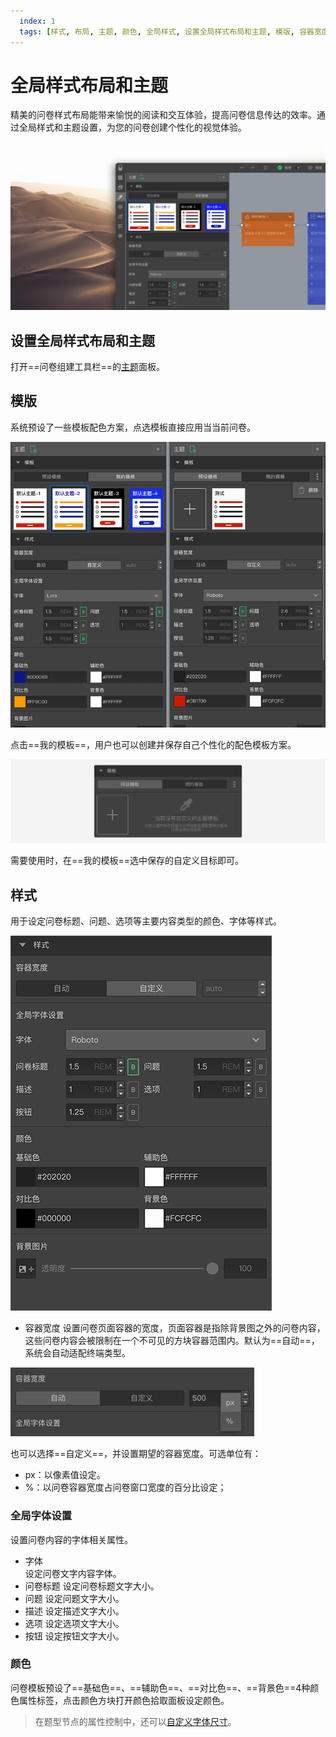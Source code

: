 ```yaml
---
  index: 1
  tags: [样式, 布局, 主题, 颜色, 全局样式, 设置全局样式布局和主题, 模版, 容器宽度, 全局字体设置, 颜色设置, 全局样式布局和主题]
---
```







# 全局样式布局和主题

精美的问卷样式布局能带来愉悦的阅读和交互体验，提高问卷信息传达的效率。通过全局样式和主题设置，为您的问卷创建个性化的视觉体验。

<img src='./assets/theme-kit-cn.jpg'>

## 设置全局样式布局和主题

打开==问卷组建工具栏==的[主题](../04layoutOfEditor/03components/03theme.md)面板。

## 模版

系统预设了一些模板配色方案，点选模板直接应用当当前问卷。

<img src='./assets/theme-kit.png'>

点击==我的模板==，用户也可以创建并保存自己个性化的配色模板方案。

<img src='./assets/my-theme.png'>

需要使用时，在==我的模板==选中保存的自定义目标即可。

## 样式

用于设定问卷标题、问题、选项等主要内容类型的颜色、字体等样式。

<img src='./assets/themeLayout.png'>

+ 容器宽度
设置问卷页面容器的宽度，页面容器是指除背景图之外的问卷内容，这些问卷内容会被限制在一个不可见的方块容器范围内。默认为==自动==，系统会自动适配终端类型。

<img src='./assets/containerunit.jpg'>

也可以选择==自定义==，并设置期望的容器宽度。可选单位有：
+ px：以像素值设定。
+ %：以问卷容器宽度占问卷窗口宽度的百分比设定；

### 全局字体设置

设置问卷内容的字体相关属性。

+ 字体  
设定问卷文字内容字体。
+ 问卷标题
设定问卷标题文字大小。
+ 问题
设定问题文字大小。
+ 描述
设定描述文字大小。
+ 选项
设定选项文字大小。
+ 按钮
设定按钮文字大小。

### 颜色

问卷模板预设了==基础色==、==辅助色==、==对比色==、==背景色==4种颜色属性标签，点击颜色方块打开颜色拾取面板设定颜色。

> 在题型节点的属性控制中，还可以[自定义字体尺寸](../12layoutAndTheme/questionLayoutSetting/02userdefinedFontSize.md)。

